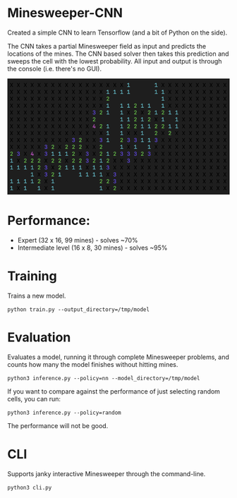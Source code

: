 # Minesweeper-CNN

Created a simple CNN to learn Tensorflow (and a bit of Python on the side).

The CNN takes a partial Minesweeper field as input and predicts the locations of the mines. The CNN based solver then takes this prediction and sweeps the cell with the lowest probability. All input and output is through the console (i.e. there's no GUI).

![example_field](https://github.com/orglofch/minesweeper-cnn/blob/main/example_field.png)

# Performance:

- Expert (32 x 16, 99 mines) - solves ~70%
- Intermediate level (16 x 8, 30 mines) - solves ~95%

# Training

Trains a new model.

```
python train.py --output_directory=/tmp/model
```

# Evaluation

Evaluates a model, running it through complete Minesweeper problems, and counts how many the model finishes without hitting mines.

```
python3 inference.py --policy=nn --model_directory=/tmp/model
```

If you want to compare against the performance of just selecting random cells, you can run:

```
python3 inference.py --policy=random
```

The performance will not be good.

# CLI

Supports janky interactive Minesweeper through the command-line.

```
python3 cli.py
```
